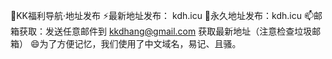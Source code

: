 👀KK福利导航·地址发布
⚡最新地址发布： kdh.icu
💞️永久地址发布：kdh.icu
📫邮箱获取：发送任意邮件到 kkdhang@gmail.com 获取最新地址（注意检查垃圾邮箱）
😄为了方便记忆，我们使用了中文域名，易记、且骚。
